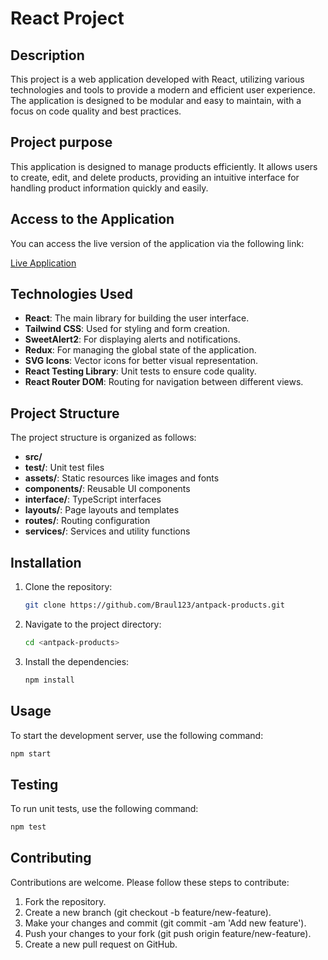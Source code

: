 
# React Project

## Description

This project is a web application developed with React, utilizing various technologies and tools to provide a modern and efficient user experience. The application is designed to be modular and easy to maintain, with a focus on code quality and best practices.

## Project purpose

This application is designed to manage products efficiently. It allows users to create, edit, and delete products, providing an intuitive interface for handling product information quickly and easily.

## Access to the Application

You can access the live version of the application via the following link:

[Live Application](https://antpack-products-4r104kth3-braul123s-projects.vercel.app/)

## Technologies Used

- **React**: The main library for building the user interface.
- **Tailwind CSS**: Used for styling and form creation.
- **SweetAlert2**: For displaying alerts and notifications.
- **Redux**: For managing the global state of the application.
- **SVG Icons**: Vector icons for better visual representation.
- **React Testing Library**: Unit tests to ensure code quality.
- **React Router DOM**: Routing for navigation between different views.

## Project Structure

The project structure is organized as follows:

- **src/**
- **__test__/**: Unit test files
- **assets/**: Static resources like images and fonts
- **components/**: Reusable UI components
- **interface/**: TypeScript interfaces
- **layouts/**: Page layouts and templates
- **routes/**: Routing configuration
- **services/**: Services and utility functions

## Installation

1. Clone the repository:

    ```bash
    git clone https://github.com/Braul123/antpack-products.git
    ```

2. Navigate to the project directory:

    ```bash
    cd <antpack-products>
    ```

3. Install the dependencies:

    ```bash
    npm install
    ```

## Usage

To start the development server, use the following command:

```bash
npm start
```

## Testing

To run unit tests, use the following command:

```bash
npm test
```

## Contributing

Contributions are welcome. Please follow these steps to contribute:

1. Fork the repository.
2. Create a new branch (git checkout -b feature/new-feature).
3. Make your changes and commit (git commit -am 'Add new feature').
4. Push your changes to your fork (git push origin feature/new-feature).
5. Create a new pull request on GitHub.